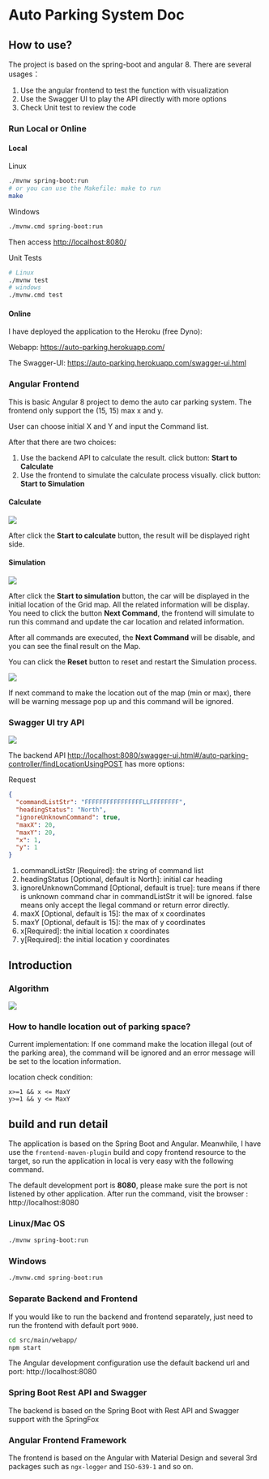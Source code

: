 # Auto Parking System Doc

## How to use?

The project is based on the spring-boot and angular 8. There are several usages：

1. Use the angular frontend to test the function with visualization
2. Use the Swagger UI to play the API directly with more options
3. Check Unit test to review the code

### Run Local or Online

#### Local

Linux
```bash  
./mvnw spring-boot:run
# or you can use the Makefile: make to run
make
```
Windows
```bash  
./mvnw.cmd spring-boot:run  
```

Then access [http://localhost:8080/](http://localhost:8080/)

Unit Tests
```bash  
# Linux
./mvnw test
# windows
./mvnw.cmd test
```
#### Online

I have deployed the application to the Heroku (free Dyno):  
  
Webapp: https://auto-parking.herokuapp.com/  
  
The Swagger-UI: https://auto-parking.herokuapp.com/swagger-ui.html

### Angular Frontend

This is basic Angular 8 project to demo the auto car parking system. The frontend only support the (15, 15) max x and y.

User can choose initial X and Y and input the Command list.

After that there are two choices: 

1. Use the backend API to calculate the result. click button: **Start to Calculate**
2. Use the frontend to simulate the calculate process visually. click button: **Start to Simulation**

#### Calculate

![](./doc/ng-calculate.png)

After click the **Start to calculate** button, the result will be displayed right side.


#### Simulation

![](./doc/ng-simulation.png)

After click the  **Start to simulation** button, the car will be displayed in the initial location of the Grid map. All the related information will be display. You need to click the button **Next Command**, the frontend will simulate to run this command and update the car location and related information. 

After all commands are executed, the **Next Command** will be disable, and you can see the final result on the Map.

You can click the **Reset** button to reset and restart the Simulation process.

![](./doc/ng-simulation-warning.png)

If next command to make the location out of the map (min or max), there will be warning message pop up and this command will be ignored.



### Swagger UI try API
 
![](./doc/swagger-api.png)
 
The backend API [http://localhost:8080/swagger-ui.html#/auto-parking-controller/findLocationUsingPOST](http://localhost:8080/swagger-ui.html#/auto-parking-controller/findLocationUsingPOST) has more options:

Request

```json
{
  "commandListStr": "FFFFFFFFFFFFFFFFLLFFFFFFFF",
  "headingStatus": "North",
  "ignoreUnknownCommand": true,
  "maxX": 20,
  "maxY": 20,
  "x": 1,
  "y": 1
}
```

1. commandListStr  [Required]:  the string of command list
2. headingStatus  [Optional, default is North]: initial car heading
3. ignoreUnknownCommand  [Optional, default is true]: ture means if there is unknown command char in commandListStr it will be ignored. false means only accept the llegal command or return error directly.
4. maxX [Optional, default is 15]: the max of x coordinates
5. maxY [Optional, default is 15]: the max of y coordinates
6. x[Required]: the initial location x coordinates
7. y[Required]: the initial location y coordinates

## Introduction

### Algorithm

![](https://raw.githubusercontent.com/xmeng1/images/master/images/20190817102722.png)

### How to handle location out of parking space?

Current implementation: If one command make the location illegal (out of the parking area), the command will be ignored and an error message will be set to the location information.

location check condition:

```
x>=1 && x <= MaxY
y>=1 && y <= MaxY
```

## build and run detail

The application is based on the Spring Boot and Angular. Meanwhile, I have use the `frontend-maven-plugin` build and copy frontend resource to the target, so run the application in local is very easy with the following command.

The default development port is **8080**, please make sure the port is not listened by other application. After run the command, visit the browser : http://localhost:8080

### Linux/Mac OS

```bash
./mvnw spring-boot:run
```

### Windows

```bash
./mvnw.cmd spring-boot:run
```

### Separate Backend and Frontend

If you would like to run the backend and frontend separately, just need to run the frontend with default port `9000`.

```bash
cd src/main/webapp/
npm start
```

The Angular development configuration use the default backend url and port: http://localhost:8080
 
### Spring Boot Rest API and Swagger

The backend is based on the Spring Boot with Rest API and Swagger support with the SpringFox

### Angular Frontend Framework

The frontend is based on the Angular with Material Design and several 3rd packages such as `ngx-logger` and `ISO-639-1` and so on.
